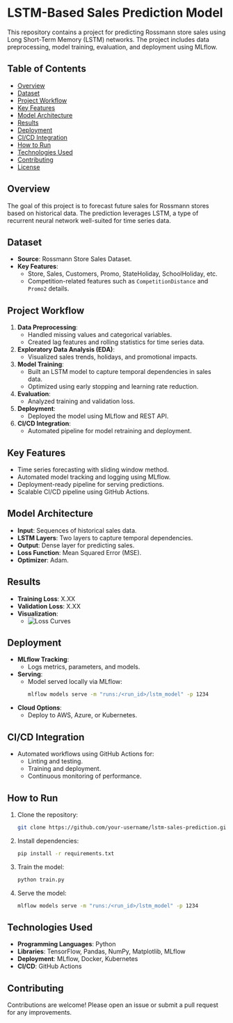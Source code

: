 # LSTM-Based Sales Prediction Model

This repository contains a project for predicting Rossmann store sales using Long Short-Term Memory (LSTM) networks. The project includes data preprocessing, model training, evaluation, and deployment using MLflow.

## Table of Contents
- [Overview](#overview)
- [Dataset](#dataset)
- [Project Workflow](#project-workflow)
- [Key Features](#key-features)
- [Model Architecture](#model-architecture)
- [Results](#results)
- [Deployment](#deployment)
- [CI/CD Integration](#cicd-integration)
- [How to Run](#how-to-run)
- [Technologies Used](#technologies-used)
- [Contributing](#contributing)
- [License](#license)

## Overview
The goal of this project is to forecast future sales for Rossmann stores based on historical data. The prediction leverages LSTM, a type of recurrent neural network well-suited for time series data.

## Dataset
- **Source**: Rossmann Store Sales Dataset.
- **Key Features**:
  - Store, Sales, Customers, Promo, StateHoliday, SchoolHoliday, etc.
  - Competition-related features such as `CompetitionDistance` and `Promo2` details.

## Project Workflow
1. **Data Preprocessing**:
   - Handled missing values and categorical variables.
   - Created lag features and rolling statistics for time series data.
2. **Exploratory Data Analysis (EDA)**:
   - Visualized sales trends, holidays, and promotional impacts.
3. **Model Training**:
   - Built an LSTM model to capture temporal dependencies in sales data.
   - Optimized using early stopping and learning rate reduction.
4. **Evaluation**:
   - Analyzed training and validation loss.
5. **Deployment**:
   - Deployed the model using MLflow and REST API.
6. **CI/CD Integration**:
   - Automated pipeline for model retraining and deployment.

## Key Features
- Time series forecasting with sliding window method.
- Automated model tracking and logging using MLflow.
- Deployment-ready pipeline for serving predictions.
- Scalable CI/CD pipeline using GitHub Actions.

## Model Architecture
- **Input**: Sequences of historical sales data.
- **LSTM Layers**: Two layers to capture temporal dependencies.
- **Output**: Dense layer for predicting sales.
- **Loss Function**: Mean Squared Error (MSE).
- **Optimizer**: Adam.

## Results
- **Training Loss**: X.XX
- **Validation Loss**: X.XX
- **Visualization**:
  - ![Loss Curves](path_to_loss_plot.png)

## Deployment
- **MLflow Tracking**:
  - Logs metrics, parameters, and models.
- **Serving**:
  - Model served locally via MLflow:
    ```bash
    mlflow models serve -m "runs:/<run_id>/lstm_model" -p 1234
    ```
- **Cloud Options**:
  - Deploy to AWS, Azure, or Kubernetes.

## CI/CD Integration
- Automated workflows using GitHub Actions for:
  - Linting and testing.
  - Training and deployment.
  - Continuous monitoring of performance.

## How to Run
1. Clone the repository:
   ```bash
   git clone https://github.com/your-username/lstm-sales-prediction.git
   ```
2. Install dependencies:
   ```bash
   pip install -r requirements.txt
   ```
3. Train the model:
   ```bash
   python train.py
   ```
4. Serve the model:
   ```bash
   mlflow models serve -m "runs:/<run_id>/lstm_model" -p 1234
   ```

## Technologies Used
- **Programming Languages**: Python
- **Libraries**: TensorFlow, Pandas, NumPy, Matplotlib, MLflow
- **Deployment**: MLflow, Docker, Kubernetes
- **CI/CD**: GitHub Actions

## Contributing
Contributions are welcome! Please open an issue or submit a pull request for any improvements.
